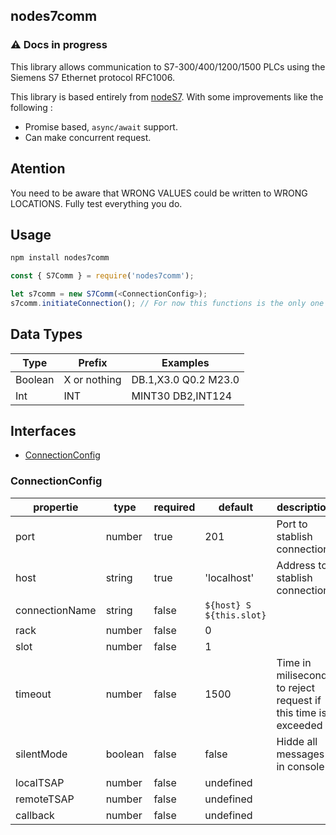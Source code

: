 ## nodes7comm

### ⚠️ **Docs in progress**

This library allows communication to S7-300/400/1200/1500 PLCs using the Siemens S7 Ethernet protocol RFC1006.

This library is based entirely from [nodeS7](https://github.com/plcpeople/nodeS7). With some improvements like the following :

* Promise based, `async/await` support.
* Can make concurrent request.

## Atention

You need to be aware that WRONG VALUES could be written to WRONG LOCATIONS. Fully test everything you do.

## Usage

```sh
npm install nodes7comm
```
```ts
const { S7Comm } = require('nodes7comm');

let s7comm = new S7Comm(<ConnectionConfig>);
s7comm.initiateConnection(); // For now this functions is the only one that not return a promise
```
## Data Types

| Type | Prefix |  Examples  |
| ------------ | ------------ | ------------ |
|  Boolean |  X or nothing | DB.1,X3.0 Q0.2 M23.0 |
|  Int |  INT  |  MINT30 DB2,INT124 |



## Interfaces
 - [ConnectionConfig](#connectionConfig)

<a name="connectionConfig"></a>
### ConnectionConfig

| propertie | type | required | default | description |
|--|--|--|--|--|
|port|number |true| 201 | Port to stablish connection
|host|string |true| 'localhost' | Address to stablish connection
|connectionName|string |false| ```${host} S ${this.slot}``` |
|rack|number |false| 0 |
|slot|number |false| 1 |
|timeout|number |false| 1500 | Time in miliseconds to reject request if this time is exceeded
|silentMode|boolean |false| false | Hidde all messages in console
|localTSAP|number |false| undefined |
|remoteTSAP|number |false| undefined |
|callback|number |false| undefined | 
